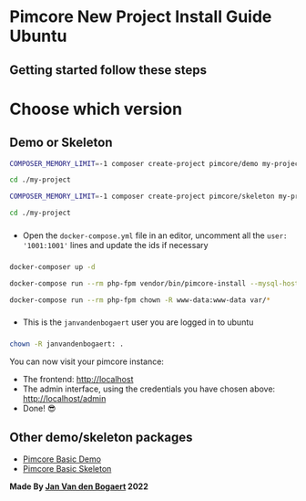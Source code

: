 # Pimcore New Project Install Guide Ubuntu

## Getting started follow these steps
# Choose which version
## Demo or Skeleton

```bash
COMPOSER_MEMORY_LIMIT=-1 composer create-project pimcore/demo my-project

cd ./my-project
```
```bash
COMPOSER_MEMORY_LIMIT=-1 composer create-project pimcore/skeleton my-project

cd ./my-project
```
### 
 * Open the `docker-compose.yml` file in an editor, uncomment all the `user: '1001:1001'` lines and update the ids if necessary
###
```bash
docker-composer up -d 
```
```bash
docker-compose run --rm php-fpm vendor/bin/pimcore-install --mysql-host-socket=db --mysql-username=pimcore --mysql-password=pimcore --mysql-database=pimcore
```
```bash
docker-compose run --rm php-fpm chown -R www-data:www-data var/*
```

###
* This is the `janvandenbogaert` user you are logged in to ubuntu
###
```bash
chown -R janvandenbogaert: . 
```
You can now visit your pimcore instance:
- The frontend: <http://localhost>
- The admin interface, using the credentials you have chosen above: <http://localhost/admin>
- Done! 😎

## Other demo/skeleton packages
- [Pimcore Basic Demo](https://github.com/pimcore/demo)
- [Pimcore Basic Skeleton](https://github.com/pimcore/skeleton)

**Made By [Jan Van den Bogaert](https://github.com/JanVDB2000) 2022**